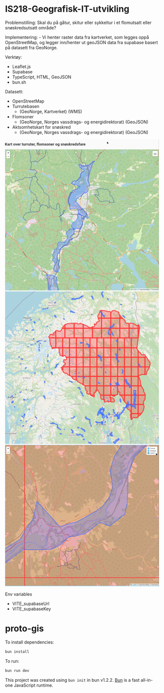 # IS218-Geografisk-IT-utvikling

Problemstilling: Skal du på gåtur, skitur eller sykkeltur i et flomutsatt eller snøskredsutsatt område? 

Implementering: 
    - Vi henter raster data fra kartverket, som legges oppå OpenStreetMap, og legger inn/henter ut geoJSON data fra supabase basert på datasett fra GeoNorge. 

Verktøy: 
- Leaflet.js
- Supabase
- TypeScript, HTML, GeoJSON
- bun.sh

Datasett:
- OpenStreetMap
- Turrutebasen
    -  (GeoNorge, Kartverket) (WMS)
- Flomsoner 
    - (GeoNorge, Norges vassdrags- og energidirektorat) (GeoJSON)
- Aktsomhetskart for snøskred 
    - (GeoNorge, Norges vassdrags- og energidirektorat) (GeoJSON)

![alt text](image.png)
![alt text](image-1.png)
![alt text](image-2.png)

Env variables
- VITE_supabaseUrl
- VITE_supabaseKey

# proto-gis

To install dependencies:

```bash
bun install
```

To run:

```bash
bun run dev
```

This project was created using `bun init` in bun v1.2.2. [Bun](https://bun.sh) is a fast all-in-one JavaScript runtime.

